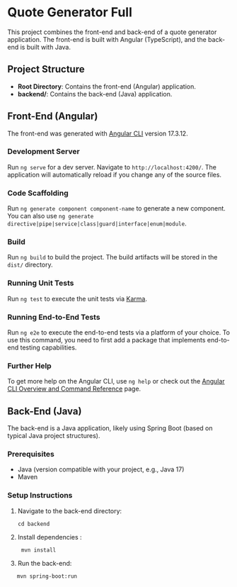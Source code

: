 # Quote Generator Full

This project combines the front-end and back-end of a quote generator application. The front-end is built with Angular (TypeScript), and the back-end is built with Java.

## Project Structure
- **Root Directory**: Contains the front-end (Angular) application.
- **backend/**: Contains the back-end (Java) application.

## Front-End (Angular)

The front-end was generated with [Angular CLI](https://github.com/angular/angular-cli) version 17.3.12.

### Development Server
Run `ng serve` for a dev server. Navigate to `http://localhost:4200/`. The application will automatically reload if you change any of the source files.

### Code Scaffolding
Run `ng generate component component-name` to generate a new component. You can also use `ng generate directive|pipe|service|class|guard|interface|enum|module`.

### Build
Run `ng build` to build the project. The build artifacts will be stored in the `dist/` directory.

### Running Unit Tests
Run `ng test` to execute the unit tests via [Karma](https://karma-runner.github.io).

### Running End-to-End Tests
Run `ng e2e` to execute the end-to-end tests via a platform of your choice. To use this command, you need to first add a package that implements end-to-end testing capabilities.

### Further Help
To get more help on the Angular CLI, use `ng help` or check out the [Angular CLI Overview and Command Reference](https://angular.io/cli) page.

## Back-End (Java)

The back-end is a Java application, likely using Spring Boot (based on typical Java project structures).

### Prerequisites
- Java (version compatible with your project, e.g., Java 17)
- Maven

### Setup Instructions
1. Navigate to the back-end directory:
   ```
   cd backend
2. Install dependencies :
   ```
    mvn install
3. Run the back-end:
 ```
    mvn spring-boot:run
